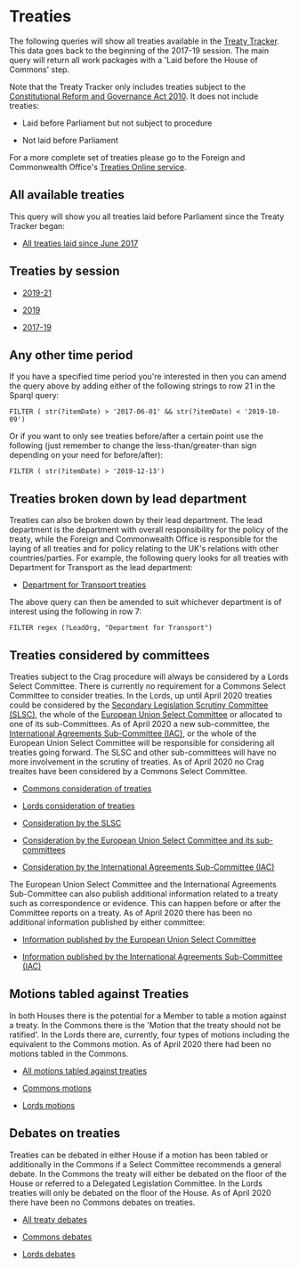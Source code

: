 # Treaties 

The following queries will show all treaties available in the [Treaty Tracker](https://treaties.parliament.uk). This data goes back to the beginning of the 2017-19 session. The main query will return all work packages with a 'Laid before the House of Commons' step. 

Note that the Treaty Tracker only includes treaties subject to the [Constitutional Reform and Governance Act 2010](www.legislation.gov.uk/ukpga/2010/25/introduction). It does not include treaties:

* Laid before Parliament but not subject to procedure

* Not laid before Parliament

For a more complete set of treaties please go to the Foreign and Commonwealth Office's [Treaties Online service](https://treaties.fco.gov.uk/responsive/app/consolidatedSearch/). 

## All available treaties

This query will show you all treaties laid before Parliament since the Treaty Tracker began:

* <a href="https://api.parliament.uk/sparql#query=PREFIX+rdfs%3A+%3Chttp%3A%2F%2Fwww.w3.org%2F2000%2F01%2Frdf-schema%23%3E%0APREFIX+%3A+%3Chttps%3A%2F%2Fid.parliament.uk%2Fschema%2F%3E%0APREFIX+id%3A+%3Chttps%3A%2F%2Fid.parliament.uk%2F%3E%0Aselect+%3FTreaty+%3FTreatyname+%3FLeadOrg+%3FSeries+%3FLink+%3FworkPackage+%3FprocStepName+%3Fdate+where+%7B%0A+%3FTreaty+a+%3ATreaty+.++%0A+++++%3FTreaty+rdfs%3Alabel+%3FTreatyname+.%0A++OPTIONAL%7B+%3FTreaty+%3AtreatyHasLeadGovernmentOrganisation%2F+rdfs%3Alabel+%3FLeadOrg+.%7D+%0A++OPTIONAL+%7B%3FTreaty+%3AtreatyHasSeriesMembership%2F+%3AseriesItemCitation+%3FSeries.%7D%0A++OPTIONAL+%7B%3FTreaty+%3AworkPackagedThingHasWorkPackagedThingWebLink+%3FLink.%7D%0A%09%3FTreaty+%3AworkPackagedThingHasWorkPackage+%3FworkPackage+.%0A++%09%3FworkPackage+%3AworkPackageHasProcedure%2Frdfs%3Alabel+%3Fproc%0A++FILTER(%3Fproc+IN+(%22Treaties+subject+to+the+Constitutional+Reform+and+Governance+Act+2010%22))%0A+++%3FworkPackage+%3AworkPackageHasBusinessItem+%3FprocStep+.%0A+++++%3FprocStep+%3AbusinessItemDate+%3Fdate+.%0A++%3FprocStep+%3AbusinessItemHasProcedureStep+id%3Acspzmb6w+.%0A++%3FprocStep+%3AbusinessItemHasProcedureStep%2Frdfs%3Alabel+%3FprocStepName.+%0A++++%0A+++%7D%0A&contentTypeConstruct=text%2Fturtle&contentTypeSelect=application%2Fsparql-results%2Bjson&endpoint=https%3A%2F%2Fapi.parliament.uk%2Fsparql&requestMethod=POST&tabTitle=All+treaties&headers=%7B%7D&outputFormat=table">All treaties laid since June 2017</a>

## Treaties by session

* <a href="https://api.parliament.uk/sparql#query=PREFIX+rdfs%3A+%3Chttp%3A%2F%2Fwww.w3.org%2F2000%2F01%2Frdf-schema%23%3E%0APREFIX+%3A+%3Chttps%3A%2F%2Fid.parliament.uk%2Fschema%2F%3E%0APREFIX+id%3A+%3Chttps%3A%2F%2Fid.parliament.uk%2F%3E%0Aselect+%3FTreaty+%3FTreatyname+%3FLeadOrg+%3FSeries+%3FLink+%3FworkPackage+%3FprocStep+%3FprocStepName+%3Fdate+where+%7B%0A+%3FTreaty+a+%3ATreaty+.++%0A+++++%3FTreaty+rdfs%3Alabel+%3FTreatyname+.%0A++OPTIONAL%7B+%3FTreaty+%3AtreatyHasLeadGovernmentOrganisation%2F+rdfs%3Alabel+%3FLeadOrg+.%7D+%0A++OPTIONAL+%7B%3FTreaty+%3AtreatyHasSeriesMembership%2F+%3AseriesItemCitation+%3FSeries.%7D%0A++OPTIONAL+%7B%3FTreaty+%3AworkPackagedThingHasWorkPackagedThingWebLink+%3FLink.%7D%0A%09%3FTreaty+%3AworkPackagedThingHasWorkPackage+%3FworkPackage+.%0A++%09%3FworkPackage+%3AworkPackageHasProcedure%2Frdfs%3Alabel+%3Fproc%0A++FILTER(%3Fproc+IN+(%22Treaties+subject+to+the+Constitutional+Reform+and+Governance+Act+2010%22))%0A+++%3FworkPackage+%3AworkPackageHasBusinessItem+%3FprocStep+.%0A+++++%3FprocStep+%3AbusinessItemDate+%3Fdate+.%0A++%3FprocStep+%3AbusinessItemHasProcedureStep+id%3Acspzmb6w+.%0A++%3FprocStep+%3AbusinessItemHasProcedureStep%2Frdfs%3Alabel+%3FprocStepName.++%0AFILTER+(+str(%3Fdate)+%3E+'2019-12-13')%0A+++%7D%0A&contentTypeConstruct=text%2Fturtle&contentTypeSelect=application%2Fsparql-results%2Bjson&endpoint=https%3A%2F%2Fapi.parliament.uk%2Fsparql&requestMethod=POST&tabTitle=Treaties+2019-21&headers=%7B%7D&outputFormat=table">2019-21</a>

* <a href="https://api.parliament.uk/sparql#query=PREFIX+rdfs%3A+%3Chttp%3A%2F%2Fwww.w3.org%2F2000%2F01%2Frdf-schema%23%3E%0APREFIX+%3A+%3Chttps%3A%2F%2Fid.parliament.uk%2Fschema%2F%3E%0APREFIX+id%3A+%3Chttps%3A%2F%2Fid.parliament.uk%2F%3E%0Aselect+%3FTreaty+%3FTreatyname+%3FLeadOrg+%3FSeries+%3FLink+%3FworkPackage+%3FprocStep+%3FprocStepName+%3Fdate+where+%7B%0A+%3FTreaty+a+%3ATreaty+.++%0A+++++%3FTreaty+rdfs%3Alabel+%3FTreatyname+.%0A++OPTIONAL%7B+%3FTreaty+%3AtreatyHasLeadGovernmentOrganisation%2F+rdfs%3Alabel+%3FLeadOrg+.%7D+%0A++OPTIONAL+%7B%3FTreaty+%3AtreatyHasSeriesMembership%2F+%3AseriesItemCitation+%3FSeries.%7D%0A++OPTIONAL+%7B%3FTreaty+%3AworkPackagedThingHasWorkPackagedThingWebLink+%3FLink.%7D%0A%09%3FTreaty+%3AworkPackagedThingHasWorkPackage+%3FworkPackage+.%0A++%09%3FworkPackage+%3AworkPackageHasProcedure%2Frdfs%3Alabel+%3Fproc%0A++FILTER(%3Fproc+IN+(%22Treaties+subject+to+the+Constitutional+Reform+and+Governance+Act+2010%22))%0A+++%3FworkPackage+%3AworkPackageHasBusinessItem+%3FprocStep+.%0A+++++%3FprocStep+%3AbusinessItemDate+%3Fdate+.%0A++%3FprocStep+%3AbusinessItemHasProcedureStep+id%3Acspzmb6w+.%0A++%3FprocStep+%3AbusinessItemHasProcedureStep%2Frdfs%3Alabel+%3FprocStepName.++%0AFILTER+(+str(%3Fdate)+%3E+'2019-10-10'+%26%26+str(%3Fdate)+%3C+'2019-11-06')%0A+++%7D&contentTypeConstruct=text%2Fturtle&contentTypeSelect=application%2Fsparql-results%2Bjson&endpoint=https%3A%2F%2Fapi.parliament.uk%2Fsparql&requestMethod=POST&tabTitle=Treaties+2019&headers=%7B%7D&outputFormat=table">2019</a>

* <a href="https://api.parliament.uk/sparql#query=PREFIX+rdfs%3A+%3Chttp%3A%2F%2Fwww.w3.org%2F2000%2F01%2Frdf-schema%23%3E%0APREFIX+%3A+%3Chttps%3A%2F%2Fid.parliament.uk%2Fschema%2F%3E%0APREFIX+id%3A+%3Chttps%3A%2F%2Fid.parliament.uk%2F%3E%0Aselect+%3FTreaty+%3FTreatyname+%3FLeadOrg+%3FSeries+%3FLink+%3FworkPackage+%3FprocStep+%3FprocStepName+%3Fdate+where+%7B%0A+%3FTreaty+a+%3ATreaty+.++%0A+++++%3FTreaty+rdfs%3Alabel+%3FTreatyname+.%0A++OPTIONAL%7B+%3FTreaty+%3AtreatyHasLeadGovernmentOrganisation%2F+rdfs%3Alabel+%3FLeadOrg+.%7D+%0A++OPTIONAL+%7B%3FTreaty+%3AtreatyHasSeriesMembership%2F+%3AseriesItemCitation+%3FSeries.%7D%0A++OPTIONAL+%7B%3FTreaty+%3AworkPackagedThingHasWorkPackagedThingWebLink+%3FLink.%7D%0A%09%3FTreaty+%3AworkPackagedThingHasWorkPackage+%3FworkPackage+.%0A++%09%3FworkPackage+%3AworkPackageHasProcedure%2Frdfs%3Alabel+%3Fproc%0A++FILTER(%3Fproc+IN+(%22Treaties+subject+to+the+Constitutional+Reform+and+Governance+Act+2010%22))%0A+++%3FworkPackage+%3AworkPackageHasBusinessItem+%3FprocStep+.%0A+++++%3FprocStep+%3AbusinessItemDate+%3Fdate+.%0A++%3FprocStep+%3AbusinessItemHasProcedureStep+id%3Acspzmb6w+.%0A++%3FprocStep+%3AbusinessItemHasProcedureStep%2Frdfs%3Alabel+%3FprocStepName.++%0AFILTER+(+str(%3Fdate)+%3E+'2017-06-01'+%26%26+str(%3Fdate)+%3C+'2019-10-09')%0A+++%7D%0A&contentTypeConstruct=text%2Fturtle&contentTypeSelect=application%2Fsparql-results%2Bjson&endpoint=https%3A%2F%2Fapi.parliament.uk%2Fsparql&requestMethod=POST&tabTitle=Treaties+2017-19&headers=%7B%7D&outputFormat=table">2017-19</a>

## Any other time period

If you have a specified time period you're interested in then you can amend the query above by adding either of the following strings to row 21 in the Sparql query:

    FILTER ( str(?itemDate) > '2017-06-01' && str(?itemDate) < '2019-10-09') 

Or if you want to only see treaties before/after a certain point use the following (just remember to change the less-than/greater-than sign depending on your need for before/after):

    FILTER ( str(?itemDate) > '2019-12-13')

## Treaties broken down by lead department 

Treaties can also be broken down by their lead department. The lead department is the department with overall responsibility for the policy of the treaty, while the Foreign and Commonwealth Office is responsible for the laying of all treaties and for policy relating to the UK's relations with other countries/parties. For example, the following query looks for all treaties with Department for Transport as the lead department: 

* <a href="https://api.parliament.uk/sparql#query=PREFIX+rdfs%3A+%3Chttp%3A%2F%2Fwww.w3.org%2F2000%2F01%2Frdf-schema%23%3E%0APREFIX+%3A+%3Chttps%3A%2F%2Fid.parliament.uk%2Fschema%2F%3E%0APREFIX+id%3A+%3Chttps%3A%2F%2Fid.parliament.uk%2F%3E%0Aselect+%3FTreaty+%3FTreatyname+%3FLeadOrg+%3FSeries+%3FLink+%3FworkPackage+%3FprocStepName+%3Fdate+where+%7B%0A+%3FTreaty+a+%3ATreaty+.++%0A+++++%3FTreaty+rdfs%3Alabel+%3FTreatyname+.%0A++OPTIONAL%7B+%3FTreaty+%3AtreatyHasLeadGovernmentOrganisation%2F+rdfs%3Alabel+%3FLeadOrg+.%7D+%0A++++FILTER+regex(%3FLeadOrg%2C+%22Department+for+Transport%22)%0A++OPTIONAL+%7B%3FTreaty+%3AtreatyHasSeriesMembership%2F+%3AseriesItemCitation+%3FSeries.%7D%0A++OPTIONAL+%7B%3FTreaty+%3AworkPackagedThingHasWorkPackagedThingWebLink+%3FLink.%7D%0A%09%3FTreaty+%3AworkPackagedThingHasWorkPackage+%3FworkPackage+.%0A++%09%3FworkPackage+%3AworkPackageHasProcedure%2Frdfs%3Alabel+%3Fproc%0A++FILTER(%3Fproc+IN+(%22Treaties+subject+to+the+Constitutional+Reform+and+Governance+Act+2010%22))%0A+%3FworkPackage+%3AworkPackageHasBusinessItem+%3FprocStep+.%0A+++++%3FprocStep+%3AbusinessItemDate+%3Fdate+.%0A++%3FprocStep+%3AbusinessItemHasProcedureStep+id%3Acspzmb6w+.%0A++%3FprocStep+%3AbusinessItemHasProcedureStep%2Frdfs%3Alabel+%3FprocStepName.++%0A%0A+++%7D%0A&contentTypeConstruct=text%2Fturtle&contentTypeSelect=application%2Fsparql-results%2Bjson&endpoint=https%3A%2F%2Fapi.parliament.uk%2Fsparql&requestMethod=POST&tabTitle=Treaties+added+last+week&headers=%7B%7D&outputFormat=table">Department for Transport treaties</a>

The above query can then be amended to suit whichever department is of interest using the following in row 7:

    FILTER regex (?LeadOrg, "Department for Transport")

## Treaties considered by committees

Treaties subject to the Crag procedure will always be considered by a Lords Select Committee. There is currently no requirement for a Commons Select Committee to consider treaties.  In the Lords, up until April 2020 treaties could be considered by the [Secondary Legislation Scrutiny Committee (SLSC)](https://committees.parliament.uk/committee/255/secondary-legislation-scrutiny-committee/), the whole of the [European Union Select Committee](https://committees.parliament.uk/committee/176/european-union-committee/) or allocated to one of its sub-Committees. As of April 2020 a new sub-committee, the [International Agreements Sub-Committee (IAC)](https://committees.parliament.uk/committee/448/eu-international-agreements-subcommittee/), or the whole of the European Union Select Committee will be responsible for considering all treaties going forward. The SLSC and other sub-committees will have no more involvement in the scrutiny of treaties. As of April 2020 no Crag treaites have been considered by a Commons Select Committee.

* <a href="https://api.parliament.uk/sparql#query=PREFIX+rdfs%3A+%3Chttp%3A%2F%2Fwww.w3.org%2F2000%2F01%2Frdf-schema%23%3E%0APREFIX+%3A+%3Chttps%3A%2F%2Fid.parliament.uk%2Fschema%2F%3E%0APREFIX+id%3A+%3Chttps%3A%2F%2Fid.parliament.uk%2F%3E%0Aselect+%3FTreaty+%3FTreatyname+%3FworkPackage+%3Fproc+%3Fbi+%3Fcommitteedecision+%3Fdate%0Awhere%0A%7B%0A++%3FTreaty+a+%3ATreaty+.++%0A+++++%3FTreaty+rdfs%3Alabel+%3FTreatyname+.%0A%09%3FTreaty+%3AworkPackagedThingHasWorkPackage+%3FworkPackage+.%0A++%09%3FworkPackage+%3AworkPackageHasProcedure%2Frdfs%3Alabel+%3Fproc.%0A++%3FworkPackage+%3AworkPackageHasBusinessItem+%3Fbi.%0A++%3Fbi+%3AbusinessItemHasProcedureStep+%3FstepId%3B%0A++%3AbusinessItemDate+%3Fdate.%0A++%3FstepId+%3AprocedureStepName+%3Fcommitteedecision%0A++FILTER+(%3FstepId+in+(id%3APecK8a8g%2C+id%3AHUKVUDie))%0A%7D%0A&contentTypeConstruct=text%2Fturtle&contentTypeSelect=application%2Fsparql-results%2Bjson&endpoint=https%3A%2F%2Fapi.parliament.uk%2Fsparql&requestMethod=POST&tabTitle=Commons+Select+Committee+consideration+of+treaties&headers=%7B%7D&outputFormat=table">Commons consideration of treaties</a>  

* <a href="https://api.parliament.uk/sparql#query=PREFIX+rdfs%3A+%3Chttp%3A%2F%2Fwww.w3.org%2F2000%2F01%2Frdf-schema%23%3E%0APREFIX+%3A+%3Chttps%3A%2F%2Fid.parliament.uk%2Fschema%2F%3E%0APREFIX+id%3A+%3Chttps%3A%2F%2Fid.parliament.uk%2F%3E%0Aselect+%3FTreaty+%3FTreatyname+%3FworkPackage+%3Fproc+%3Fbi+%3Fcommitteedecision+%3Fdate%0Awhere%0A%7B%0A++%3FTreaty+a+%3ATreaty+.++%0A+++++%3FTreaty+rdfs%3Alabel+%3FTreatyname+.%0A%09%3FTreaty+%3AworkPackagedThingHasWorkPackage+%3FworkPackage+.%0A++%09%3FworkPackage+%3AworkPackageHasProcedure%2Frdfs%3Alabel+%3Fproc.%0A++%3FworkPackage+%3AworkPackageHasBusinessItem+%3Fbi.%0A++%3Fbi+%3AbusinessItemHasProcedureStep+%3FstepId%3B%0A++%3AbusinessItemDate+%3Fdate.%0A++%3FstepId+%3AprocedureStepName+%3Fcommitteedecision%0A++FILTER+(%3FstepId+in+(id%3A2Etk3rF5%2C+id%3AKn7FknDd%2C+id%3ADxba45JM%2C+id%3ACE8pA1S6%2C+id%3Afs7Bkr06))%0A%7D%0A&contentTypeConstruct=text%2Fturtle&contentTypeSelect=application%2Fsparql-results%2Bjson&endpoint=https%3A%2F%2Fapi.parliament.uk%2Fsparql&requestMethod=POST&tabTitle=Bicameral+SIs+considered+by+JCSI%2FSLSC&headers=%7B%7D&outputFormat=table">Lords consideration of treaties</a>

* <a href="https://api.parliament.uk/sparql#query=PREFIX+rdfs%3A+%3Chttp%3A%2F%2Fwww.w3.org%2F2000%2F01%2Frdf-schema%23%3E%0APREFIX+%3A+%3Chttps%3A%2F%2Fid.parliament.uk%2Fschema%2F%3E%0APREFIX+id%3A+%3Chttps%3A%2F%2Fid.parliament.uk%2F%3E%0Aselect+%3FTreaty+%3FTreatyname+%3FworkPackage+%3Fproc+%3Fbi+%3FSLSCdecision+%3Fdate%0Awhere%0A%7B%0A++%3FTreaty+a+%3ATreaty+.++%0A+++++%3FTreaty+rdfs%3Alabel+%3FTreatyname+.%0A%09%3FTreaty+%3AworkPackagedThingHasWorkPackage+%3FworkPackage+.%0A++%09%3FworkPackage+%3AworkPackageHasProcedure%2Frdfs%3Alabel+%3Fproc.%0A++%3FworkPackage+%3AworkPackageHasBusinessItem+%3Fbi.%0A++%3Fbi+%3AbusinessItemHasProcedureStep+%3FstepId%3B%0A++%3AbusinessItemDate+%3Fdate.%0A++%3FstepId+%3AprocedureStepName+%3FSLSCdecision%0A++FILTER+(%3FstepId+in+(id%3A2Etk3rF5%2C+id%3AKn7FknDd%2C+id%3ADxba45JM))%0A%7D%0A&contentTypeConstruct=text%2Fturtle&contentTypeSelect=application%2Fsparql-results%2Bjson&endpoint=https%3A%2F%2Fapi.parliament.uk%2Fsparql&requestMethod=POST&tabTitle=Treaties+considered+by+SLSC&headers=%7B%7D&outputFormat=table">Consideration by the SLSC</a>

* <a href="https://api.parliament.uk/sparql#query=PREFIX+rdfs%3A+%3Chttp%3A%2F%2Fwww.w3.org%2F2000%2F01%2Frdf-schema%23%3E%0APREFIX+%3A+%3Chttps%3A%2F%2Fid.parliament.uk%2Fschema%2F%3E%0APREFIX+id%3A+%3Chttps%3A%2F%2Fid.parliament.uk%2F%3E%0Aselect+%3FTreaty+%3FTreatyname+%3FworkPackage+%3Fproc+%3FAllocation+%3Fdate+%3FEUdecision+%3Fdate2%0Awhere%0A%7B%0A++%3FTreaty+a+%3ATreaty+.++%0A+++++%3FTreaty+rdfs%3Alabel+%3FTreatyname+.%0A%09%3FTreaty+%3AworkPackagedThingHasWorkPackage+%3FworkPackage+.%0A++%09%3FworkPackage+%3AworkPackageHasProcedure%2Frdfs%3Alabel+%3Fproc.%0A++%3FworkPackage+%3AworkPackageHasBusinessItem+%3Fbi.%0A++%3Fbi+%3AbusinessItemHasProcedureStep+%3FstepId%3B%0A++++++%3AbusinessItemDate+%3Fdate.%0A++%3FstepId+%3AprocedureStepName+%3FAllocation%0A++FILTER+(%3FstepId+in+(id%3A59ny2QiU%2C+id%3AYbkCQlpA%2C+id%3A9jcgOmx6%2C+id%3AdsfJmPVy%2C+id%3Ak4y0HeEH%2C+id%3AklUK1Jbu%2C+id%3Aljni7FvY%2C+id%3AVjfSURrA))%0A++%3FworkPackage+%3AworkPackageHasBusinessItem+%3Fbi2.%0A++%3Fbi2+%3AbusinessItemHasProcedureStep+%3FstepId2%3B%0A++%3AbusinessItemDate+%3Fdate2.%0A++%3FstepId2+%3AprocedureStepName+%3FEUdecision%0A++FILTER+(%3FstepId2+in+(id%3ACE8pA1S6%2C+id%3Afs7Bkr06))%0A%7D%0A&contentTypeConstruct=text%2Fturtle&contentTypeSelect=application%2Fsparql-results%2Bjson&endpoint=https%3A%2F%2Fapi.parliament.uk%2Fsparql&requestMethod=POST&tabTitle=Treaties+allocated+and+considered+by+EU+Select+Committee&headers=%7B%7D&outputFormat=table">Consideration by the European Union Select Committee and its sub-committees</a>

* <a href="https://api.parliament.uk/sparql#query=PREFIX+rdfs%3A+%3Chttp%3A%2F%2Fwww.w3.org%2F2000%2F01%2Frdf-schema%23%3E%0APREFIX+%3A+%3Chttps%3A%2F%2Fid.parliament.uk%2Fschema%2F%3E%0APREFIX+id%3A+%3Chttps%3A%2F%2Fid.parliament.uk%2F%3E%0Aselect+%3FTreaty+%3FTreatyname+%3FworkPackage+%3Fproc+%3FAllocation+%3Fdate+%3FEUdecision+%3Fdate2%0Awhere%0A%7B%0A++%3FTreaty+a+%3ATreaty+.++%0A+++++%3FTreaty+rdfs%3Alabel+%3FTreatyname+.%0A%09%3FTreaty+%3AworkPackagedThingHasWorkPackage+%3FworkPackage+.%0A++%09%3FworkPackage+%3AworkPackageHasProcedure%2Frdfs%3Alabel+%3Fproc.%0A++%3FworkPackage+%3AworkPackageHasBusinessItem+%3Fbi.%0A++%3Fbi+%3AbusinessItemHasProcedureStep+%3FstepId%3B%0A++++++%3AbusinessItemDate+%3Fdate.%0A++%3FstepId+%3AprocedureStepName+%3FAllocation%0A++FILTER+(%3FstepId+in+(id%3A59ny2QiU))%0A++%3FworkPackage+%3AworkPackageHasBusinessItem+%3Fbi2.%0A++%3Fbi2+%3AbusinessItemHasProcedureStep+%3FstepId2%3B%0A++%3AbusinessItemDate+%3Fdate2.%0A++%3FstepId2+%3AprocedureStepName+%3FEUdecision%0A++FILTER+(%3FstepId2+in+(id%3ACE8pA1S6%2C+id%3Afs7Bkr06))%0A%7D%0A&contentTypeConstruct=text%2Fturtle&contentTypeSelect=application%2Fsparql-results%2Bjson&endpoint=https%3A%2F%2Fapi.parliament.uk%2Fsparql&requestMethod=POST&tabTitle=International+Agreements+Sub-Committee+(IAC)&headers=%7B%7D&outputFormat=table">Consideration by the International Agreements Sub-Committee (IAC)</a>

The European Union Select Committee and the International Agreements Sub-Committee can also publish additional information related to a treaty such as correspondence or evidence. This can happen before or after the Committee reports on a treaty. As of April 2020 there has been no additional information published by either committee:

* <a href="https://api.parliament.uk/sparql#query=PREFIX+rdfs%3A+%3Chttp%3A%2F%2Fwww.w3.org%2F2000%2F01%2Frdf-schema%23%3E%0APREFIX+%3A+%3Chttps%3A%2F%2Fid.parliament.uk%2Fschema%2F%3E%0APREFIX+id%3A+%3Chttps%3A%2F%2Fid.parliament.uk%2F%3E%0Aselect+%3FTreaty+%3FTreatyname+%3FworkPackage+%3Fproc+%3FEUselInfo+%3Fdate+%0Awhere%0A%7B%0A++%3FTreaty+a+%3ATreaty+.++%0A+++++%3FTreaty+rdfs%3Alabel+%3FTreatyname+.%0A%09%3FTreaty+%3AworkPackagedThingHasWorkPackage+%3FworkPackage+.%0A++%09%3FworkPackage+%3AworkPackageHasProcedure%2Frdfs%3Alabel+%3Fproc.%0A++%3FworkPackage+%3AworkPackageHasBusinessItem+%3Fbi.%0A++%3Fbi+%3AbusinessItemHasProcedureStep+%3FstepId%3B%0A++++++%3AbusinessItemDate+%3Fdate.%0A++%3FstepId+%3AprocedureStepName+%3FEUselInfo%0A++FILTER+(%3FstepId+in+(id%3A6dm6sEYy))%0A%0A%7D%0A&contentTypeConstruct=text%2Fturtle&contentTypeSelect=application%2Fsparql-results%2Bjson&endpoint=https%3A%2F%2Fapi.parliament.uk%2Fsparql&requestMethod=POST&tabTitle=European+Union+Select+Committee+(Information+published)&headers=%7B%7D&outputFormat=table">Information published by the European Union Select Committee</a>

* <a href="https://api.parliament.uk/sparql#query=PREFIX+rdfs%3A+%3Chttp%3A%2F%2Fwww.w3.org%2F2000%2F01%2Frdf-schema%23%3E%0APREFIX+%3A+%3Chttps%3A%2F%2Fid.parliament.uk%2Fschema%2F%3E%0APREFIX+id%3A+%3Chttps%3A%2F%2Fid.parliament.uk%2F%3E%0Aselect+%3FTreaty+%3FTreatyname+%3FworkPackage+%3Fproc+%3FIACInfo+%3Fdate+%0Awhere%0A%7B%0A++%3FTreaty+a+%3ATreaty+.++%0A+++++%3FTreaty+rdfs%3Alabel+%3FTreatyname+.%0A%09%3FTreaty+%3AworkPackagedThingHasWorkPackage+%3FworkPackage+.%0A++%09%3FworkPackage+%3AworkPackageHasProcedure%2Frdfs%3Alabel+%3Fproc.%0A++%3FworkPackage+%3AworkPackageHasBusinessItem+%3Fbi.%0A++%3Fbi+%3AbusinessItemHasProcedureStep+%3FstepId%3B%0A++++++%3AbusinessItemDate+%3Fdate.%0A++%3FstepId+%3AprocedureStepName+%3FIACInfo%0A++FILTER+(%3FstepId+in+(id%3A1ns9qG7X))%0A%0A%7D%0A&contentTypeConstruct=text%2Fturtle&contentTypeSelect=application%2Fsparql-results%2Bjson&endpoint=https%3A%2F%2Fapi.parliament.uk%2Fsparql&requestMethod=POST&tabTitle=International+Agreements+Sub-Committee+(IAC)&headers=%7B%7D&outputFormat=table">Information published by the International Agreements Sub-Committee (IAC)</a>

## Motions tabled against Treaties 

In both Houses there is the potential for a Member to table a motion against a treaty. In the Commons there is the 'Motion that the treaty should not be ratified'. In the Lords there are, currently, four types of motions including the equivalent to the Commons motion. As of April 2020 there had been no motions tabled in the Commons. 

* <a href="https://api.parliament.uk/sparql#query=PREFIX+rdfs%3A+%3Chttp%3A%2F%2Fwww.w3.org%2F2000%2F01%2Frdf-schema%23%3E%0APREFIX+%3A+%3Chttps%3A%2F%2Fid.parliament.uk%2Fschema%2F%3E%0APREFIX+id%3A+%3Chttps%3A%2F%2Fid.parliament.uk%2F%3E%0Aselect+%3FTreaty+%3FTreatyname+%3FworkPackage+%3Fproc+%3Fbi+%3FAllmotions+%3Flegislature+%3Fdate%0Awhere%0A%7B%0A++%3FTreaty+a+%3ATreaty+.++%0A+++++%3FTreaty+rdfs%3Alabel+%3FTreatyname+.%0A%09%3FTreaty+%3AworkPackagedThingHasWorkPackage+%3FworkPackage+.%0A++%09%3FworkPackage+%3AworkPackageHasProcedure%2Frdfs%3Alabel+%3Fproc.%0A++%3FworkPackage+%3AworkPackageHasBusinessItem+%3Fbi.%0A++%3Fbi+%3AbusinessItemHasProcedureStep+%3FstepId%3B%0A++%3AbusinessItemDate+%3Fdate.%0A++%3FstepId+%3AprocedureStepName+%3FAllmotions.%0A++%3FstepId+%3AprocedureStepHasHouse%2Frdfs%3Alabel+%3Flegislature%0A++FILTER+(%3FstepId+in+(id%3AehXqIgP1%2C+id%3A3wIKRs06%2C+id%3Ab92RIOnb%2C+id%3A5BnNJmeA%2C+id%3A443aMXaZ))%0A%7D%0A&contentTypeConstruct=text%2Fturtle&contentTypeSelect=application%2Fsparql-results%2Bjson&endpoint=https%3A%2F%2Fapi.parliament.uk%2Fsparql&requestMethod=POST&tabTitle=Motions+tabled+against+treaties&headers=%7B%7D&outputFormat=table">All motions tabled against treaties</a>

* <a href="https://api.parliament.uk/sparql#query=PREFIX+rdfs%3A+%3Chttp%3A%2F%2Fwww.w3.org%2F2000%2F01%2Frdf-schema%23%3E%0APREFIX+%3A+%3Chttps%3A%2F%2Fid.parliament.uk%2Fschema%2F%3E%0APREFIX+id%3A+%3Chttps%3A%2F%2Fid.parliament.uk%2F%3E%0Aselect+%3FTreaty+%3FTreatyname+%3FworkPackage+%3Fproc+%3Fbi+%3FCommonsmotions+%3Fdate%0Awhere%0A%7B%0A++%3FTreaty+a+%3ATreaty+.++%0A+++++%3FTreaty+rdfs%3Alabel+%3FTreatyname+.%0A%09%3FTreaty+%3AworkPackagedThingHasWorkPackage+%3FworkPackage+.%0A++%09%3FworkPackage+%3AworkPackageHasProcedure%2Frdfs%3Alabel+%3Fproc.%0A++%3FworkPackage+%3AworkPackageHasBusinessItem+%3Fbi.%0A++%3Fbi+%3AbusinessItemHasProcedureStep+%3FstepId%3B%0A++%3AbusinessItemDate+%3Fdate.%0A++%3FstepId+%3AprocedureStepName+%3FCommonsmotions.%0A++FILTER+(%3FstepId+in+(id%3A443aMXaZ))%0A%7D%0A&contentTypeConstruct=text%2Fturtle&contentTypeSelect=application%2Fsparql-results%2Bjson&endpoint=https%3A%2F%2Fapi.parliament.uk%2Fsparql&requestMethod=POST&tabTitle=Commons+motions+tabled+against+treaties&headers=%7B%7D&outputFormat=table">Commons motions</a> 

* <a href="https://api.parliament.uk/sparql#query=PREFIX+rdfs%3A+%3Chttp%3A%2F%2Fwww.w3.org%2F2000%2F01%2Frdf-schema%23%3E%0APREFIX+%3A+%3Chttps%3A%2F%2Fid.parliament.uk%2Fschema%2F%3E%0APREFIX+id%3A+%3Chttps%3A%2F%2Fid.parliament.uk%2F%3E%0Aselect+%3FTreaty+%3FTreatyname+%3FworkPackage+%3Fproc+%3Fbi+%3FLordsmotions+%3Fdate%0Awhere%0A%7B%0A++%3FTreaty+a+%3ATreaty+.++%0A+++++%3FTreaty+rdfs%3Alabel+%3FTreatyname+.%0A%09%3FTreaty+%3AworkPackagedThingHasWorkPackage+%3FworkPackage+.%0A++%09%3FworkPackage+%3AworkPackageHasProcedure%2Frdfs%3Alabel+%3Fproc.%0A++%3FworkPackage+%3AworkPackageHasBusinessItem+%3Fbi.%0A++%3Fbi+%3AbusinessItemHasProcedureStep+%3FstepId%3B%0A++%3AbusinessItemDate+%3Fdate.%0A++%3FstepId+%3AprocedureStepName+%3FLordsmotions%0A++FILTER+(%3FstepId+in+(id%3AehXqIgP1%2C+id%3A3wIKRs06%2C+id%3Ab92RIOnb%2C+id%3A5BnNJmeA))%0A%7D%0A&contentTypeConstruct=text%2Fturtle&contentTypeSelect=application%2Fsparql-results%2Bjson&endpoint=https%3A%2F%2Fapi.parliament.uk%2Fsparql&requestMethod=POST&tabTitle=Lords+motion+tabled+against+treaties&headers=%7B%7D&outputFormat=table">Lords motions</a> 

## Debates on treaties

Treaties can be debated in either House if a motion has been tabled or additionally in the Commons if a Select Committee recommends a general debate. In the Commons the treaty will either be debated on the floor of the House or referred to a Delegated Legislation Committee. In the Lords treaties will only be debated on the floor of the House. As of April 2020 there have been no Commons debates on treaties.

* <a href="https://api.parliament.uk/sparql#query=PREFIX+rdfs%3A+%3Chttp%3A%2F%2Fwww.w3.org%2F2000%2F01%2Frdf-schema%23%3E%0APREFIX+%3A+%3Chttps%3A%2F%2Fid.parliament.uk%2Fschema%2F%3E%0APREFIX+id%3A+%3Chttps%3A%2F%2Fid.parliament.uk%2F%3E%0Aselect+%3FTreaty+%3FTreatyname+%3FworkPackage+%3Fproc+%3Fbi+%3Fdebate+%3Flegislature+%3Fdate%0Awhere%0A%7B%0A++%3FTreaty+a+%3ATreaty+.++%0A+++++%3FTreaty+rdfs%3Alabel+%3FTreatyname+.%0A%09%3FTreaty+%3AworkPackagedThingHasWorkPackage+%3FworkPackage+.%0A++%09%3FworkPackage+%3AworkPackageHasProcedure%2Frdfs%3Alabel+%3Fproc.%0A++%3FworkPackage+%3AworkPackageHasBusinessItem+%3Fbi.%0A++%3Fbi+%3AbusinessItemHasProcedureStep+%3FstepId%3B%0A++%3AbusinessItemDate+%3Fdate.%0A++%3FstepId+%3AprocedureStepName+%3Fdebate.%0A++%3FstepId+%3AprocedureStepHasHouse%2Frdfs%3Alabel+%3Flegislature%0A++FILTER+(%3FstepId+in+(id%3AADYK7qyp%2C+id%3AFLHAZypO%2C+id%3ACTPcJybs%2C+id%3AvOCSRhjw%2C+id%3At6rhEBNk%2C+id%3ACfQ2ir7J%2C+id%3AtQIWwjFc))%0A%7D%0A&contentTypeConstruct=text%2Fturtle&contentTypeSelect=application%2Fsparql-results%2Bjson&endpoint=https%3A%2F%2Fapi.parliament.uk%2Fsparql&requestMethod=POST&tabTitle=Debates+on+treaties&headers=%7B%7D&outputFormat=table">All treaty debates</a>

* <a href="https://api.parliament.uk/sparql#query=PREFIX+rdfs%3A+%3Chttp%3A%2F%2Fwww.w3.org%2F2000%2F01%2Frdf-schema%23%3E%0APREFIX+%3A+%3Chttps%3A%2F%2Fid.parliament.uk%2Fschema%2F%3E%0APREFIX+id%3A+%3Chttps%3A%2F%2Fid.parliament.uk%2F%3E%0Aselect+%3FTreaty+%3FTreatyname+%3FworkPackage+%3Fproc+%3Fbi+%3FCommonsdebate+%3Fdate%0Awhere%0A%7B%0A++%3FTreaty+a+%3ATreaty+.++%0A+++++%3FTreaty+rdfs%3Alabel+%3FTreatyname+.%0A%09%3FTreaty+%3AworkPackagedThingHasWorkPackage+%3FworkPackage+.%0A++%09%3FworkPackage+%3AworkPackageHasProcedure%2Frdfs%3Alabel+%3Fproc.%0A++%3FworkPackage+%3AworkPackageHasBusinessItem+%3Fbi.%0A++%3Fbi+%3AbusinessItemHasProcedureStep+%3FstepId%3B%0A++%3AbusinessItemDate+%3Fdate.%0A++%3FstepId+%3AprocedureStepName+%3FCommonsdebate%0A++FILTER+(%3FstepId+in+(id%3AADYK7qyp%2C+id%3AFLHAZypO%2C+id%3ACTPcJybs))%0A%7D%0A&contentTypeConstruct=text%2Fturtle&contentTypeSelect=application%2Fsparql-results%2Bjson&endpoint=https%3A%2F%2Fapi.parliament.uk%2Fsparql&requestMethod=POST&tabTitle=Commons+debates+on+treaties&headers=%7B%7D&outputFormat=table">Commons debates</a>

* <a href="https://api.parliament.uk/sparql#query=PREFIX+rdfs%3A+%3Chttp%3A%2F%2Fwww.w3.org%2F2000%2F01%2Frdf-schema%23%3E%0APREFIX+%3A+%3Chttps%3A%2F%2Fid.parliament.uk%2Fschema%2F%3E%0APREFIX+id%3A+%3Chttps%3A%2F%2Fid.parliament.uk%2F%3E%0Aselect+%3FTreaty+%3FTreatyname+%3FworkPackage+%3Fproc+%3Fbi+%3FLordsdebate+%3Fdate%0Awhere%0A%7B%0A++%3FTreaty+a+%3ATreaty+.++%0A+++++%3FTreaty+rdfs%3Alabel+%3FTreatyname+.%0A%09%3FTreaty+%3AworkPackagedThingHasWorkPackage+%3FworkPackage+.%0A++%09%3FworkPackage+%3AworkPackageHasProcedure%2Frdfs%3Alabel+%3Fproc.%0A++%3FworkPackage+%3AworkPackageHasBusinessItem+%3Fbi.%0A++%3Fbi+%3AbusinessItemHasProcedureStep+%3FstepId%3B%0A++%3AbusinessItemDate+%3Fdate.%0A++%3FstepId+%3AprocedureStepName+%3FLordsdebate%0A++FILTER+(%3FstepId+in+(id%3AvOCSRhjw%2C+id%3At6rhEBNk%2C+id%3ACfQ2ir7J%2C+id%3AtQIWwjFc))%0A%7D%0A&contentTypeConstruct=text%2Fturtle&contentTypeSelect=application%2Fsparql-results%2Bjson&endpoint=https%3A%2F%2Fapi.parliament.uk%2Fsparql&requestMethod=POST&tabTitle=Lords+debates+on+treaties&headers=%7B%7D&outputFormat=table">Lords debates</a> 
